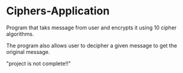 # Ciphers-Application
Program that taks message from user and encrypts it using 10 cipher algorithms.

The program also allows user to decipher a given message to get the original message.

"project is not complete!!"
